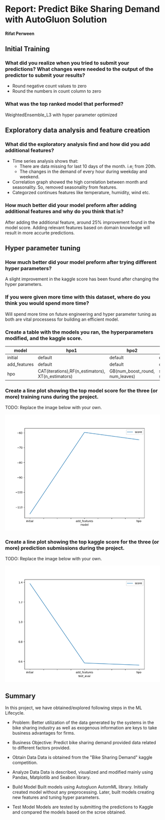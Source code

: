 # Report: Predict Bike Sharing Demand with AutoGluon Solution
#### Rifat Perween

## Initial Training
### What did you realize when you tried to submit your predictions? What changes were needed to the output of the predictor to submit your results?
- Round negative count values to zero
- Round the numbers in count column to zero

### What was the top ranked model that performed?
WeightedEnsemble_L3 with hyper parameter optimized

## Exploratory data analysis and feature creation
### What did the exploratory analysis find and how did you add additional features?
- Time series analysis shows that:
    - There are data missing for last 10 days of the month. i.e; from 20th.
    - The changes in the demand of every hour during weekday and weekend.
- Correlation graph showed the high correlation between month and seasonality. So, removed seasonality from features.
- Categorzed continues features like temperature, humidity, wind etc.

### How much better did your model preform after adding additional features and why do you think that is?
After adding the additional feature, around 25% improvement found in the model score. Adding relevant features based on domain knowledge will result in more accurte predictions.

## Hyper parameter tuning
### How much better did your model preform after trying different hyper parameters?
A slight improvement in the kaggle score has been found after changing the hyper parameters.

### If you were given more time with this dataset, where do you think you would spend more time?
Will spend more time on future engineering and hyper parameter tuning as both are vital processess for building an efficient model.

### Create a table with the models you ran, the hyperparameters modified, and the kaggle score.
|model|hpo1|hpo2|hpo3|score|
|--|--|--|--|--|
|initial|default|default|default|1.85593|
|add_features|default|default|default|0.58493|
|hpo|CAT(iterations),RF(n_estimators), XT(n_estimators)|GB(num_boost_round, num_leaves)|scheduler, searcher|0.56334|

### Create a line plot showing the top model score for the three (or more) training runs during the project.

TODO: Replace the image below with your own.

![model_train_score.png](img/model_train_score.png)

### Create a line plot showing the top kaggle score for the three (or more) prediction submissions during the project.

TODO: Replace the image below with your own.

![model_test_sfcore.png](img/model_test_score.png)

## Summary
In this project, we have obtained/explored following steps in the ML Lifecycle.

- Problem:
    Better utilization of the data generated by the systems in the bike sharing industry as well as exogenous information are keys to take business advantages for firms.
    
- Business Objective:
    Predict bike sharing demand provided data related to different factors provided.

- Obtain Data
    Data is obtained from the "Bike Sharing Demand" kaggle competition.
   
- Analyze Data
    Data is described, visualized and modified mainly using Pandas, Matplotlib and Seabon library.
   
- Build Model
    Built models using Autogluon AutomML library. Initially created model without any preprocessing. Later, built models creating new features and tuning hyper parameters.
    
- Test Model
    Models are tested by submitting the predictions to Kaggle and compared the models based on the scroe obtained. 
